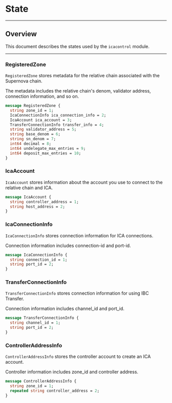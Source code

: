 # State

---

## Overview
This document describes the states used by the `icacontrol` module.

---

### RegisteredZone

`RegisteredZone` stores metadata for the relative chain associated with the Supernova chain. 

The metadata includes the relative chain's denom, validator address, connection information, and so on.

```protobuf
message RegisteredZone {
  string zone_id = 1;
  IcaConnectionInfo ica_connection_info = 2;
  IcaAccount ica_account = 3;
  TransferConnectionInfo transfer_info = 4;
  string validator_address = 5;
  string base_denom = 6;
  string sn_denom = 7;
  int64 decimal = 8;
  int64 undelegate_max_entries = 9;
  int64 deposit_max_entries = 10;
}
```

### IcaAccount

`IcaAccount` stores information about the account you use to connect to the relative chain and ICA.

```protobuf
message IcaAccount {
  string controller_address = 1;
  string host_address = 2;
}
```

### IcaConnectionInfo

`IcaConnectionInfo` stores connection information for ICA connections. 

Connection information includes connection-id and port-id.

```protobuf
message IcaConnectionInfo {
  string connection_id = 1;
  string port_id = 2;
}
```

### TransferConnectionInfo

`TransferConnectionInfo` stores connection information for using IBC Transfer.

Connection information includes channel_id and port_id.

```protobuf
message TransferConnectionInfo {
  string channel_id = 1;
  string port_id = 2;
}
```

### ControllerAddressInfo

`ControllerAddressInfo` stores the controller account to create an ICA account.

Controller information includes zone_id and controller address.

```protobuf
message ControllerAddressInfo {
  string zone_id = 1;
  repeated string controller_address = 2;
}
```
